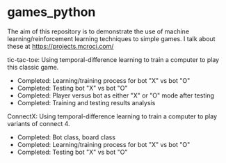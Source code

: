 # games_python
The aim of this repository is to demonstrate the use of machine learning/reinforcement learning techniques to simple games. I talk about these at https://projects.mcroci.com/

tic-tac-toe: Using temporal-difference learning to train a computer to play this classic game.
- Completed: Learning/training process for bot "X" vs bot "O"
- Completed: Testing bot "X" vs bot "O"
- Completed: Player versus bot as either "X" or "O" mode after testing
- Completed: Training and testing results analysis

ConnectX: Using temporal-difference learning to train a computer to play variants of connect 4.
- Completed: Bot class, board class
- Completed: Learning/training process for bot "X" vs bot "O"
- Completed: Testing bot "X" vs bot "O"
